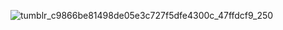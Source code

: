 ![tumblr_c9866be81498de05e3c727f5dfe4300c_47ffdcf9_250](https://github.com/user-attachments/assets/21be55ec-53b6-4236-96a6-f94494f3d68f)

<!--
**spyaoi/spyaoi** is a ✨ _special_ ✨ repository because its `README.md` (this file) appears on your GitHub profile.

Here are some ideas to get you started:

- 🔭 I’m currently working on ...
- 🌱 I’m currently learning ...
- 👯 I’m looking to collaborate on ...
- 🤔 I’m looking for help with ...
- 💬 Ask me about ...
- 📫 How to reach me: ...
- 😄 Pronouns: ...
- ⚡ Fun fact: ...
-->
